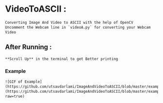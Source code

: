 # VideoToASCII :
    Converting Image And Video to ASCII with the help of OpenCV
    Uncomment the Webcam line in `videoA.py` for converting your Webcam Video
## After Running :
    **Scroll Up** in the terminal to get Better printing

### Example
    ![GIF of Example](https://github.com/utsavdarlami/ImageAndVideoToASCII/blob/master/example.jpg)
    (https://github.com/utsavdarlami/ImageAndVideoToASCII/blob/master/example.jpg?raw=true)
